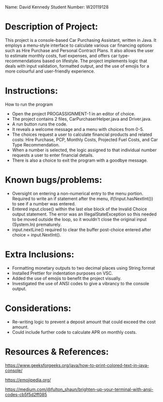 
Name: David Kennedy 
Student Number: W20119128

Description of Project:
===================================================

This project is a console-based Car Purchasing Assistant, written in Java. It employs a menu-style interface to calculate various car financing options such as Hire Purchase and Personal Contract Plans. It also allows the user to estimate monthly costs, fuel expenses, and offers car type-recommendations based on lifestyle. The project implements logic that deals with input validation, formatted output, and the use of emojis for a more colourful and user-friendly experience.


Instructions:
=============

How to run the program
* Open the project PROGASSIGNMENT-1 in an editor of choice.
* The project contains 2 files, CarPurchaserHelper.java and Driver.java.
* A run button runs the code.
* It reveals a welcome message and a menu with choices from 0-5.
* The choices request a user to calculate financial products and related costs: Hire Purchase, PCP, Monthly Costs, Projected Fuel Costs, and Car Type Recommendation.
* When a number is selected, the logic assigned to that individual number requests a user to enter financial details.
* There is also a choice to exit the program with a goodbye message.



Known bugs/problems:
====================

* Oversight on entering a non-numerical entry to the menu portion. Required to write an if statement after the menu, if(!input.hasNextInt()) to see if a number was entered.
* Entered input.close() within the last else block of the Invalid Choice output statement. The error was an IllegalStateException so this needed to be moved outside the loop, so it wouldn't close the original input (System.In) prematurely.
* input.nextLine() required to clear the buffer post-choice entered after choice = input.NextInt().



Extra Inclusions:
====================

* Formatting monetary outputs to two decimal places using String.format
* Installed Prettier for indentation purposes on VSC.
* Added the use of emojis to benefit the project visually.
* Investigated the use of ANSI codes to give a vibrancy to the console output. 


Considerations:
====================

* Re-writing logic to prevent a deposit amount that could exceed the cost amount.
* Could include further code to calculate APR on monthly costs.


Resources & References:
====================

https://www.geeksforgeeks.org/java/how-to-print-colored-text-in-java-console/

https://emojipedia.org/

https://medium.com/@fulton_shaun/brighten-up-your-terminal-with-ansi-codes-cb5f5d2ff085


